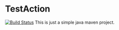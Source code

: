 # TestAction
[![Build Status](https://app.travis-ci.com/StoicLD/TestAction.svg?token=vFcsimREjkGq8bqmiS6m&branch=main)](https://app.travis-ci.com/StoicLD/TestAction)
This is just a simple java maven project.
